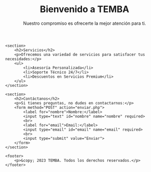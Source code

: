 <!DOCTYPE html>
<html lang="es">
<head>
    <meta charset="UTF-8">
    <meta name="viewport" content="width=device-width, initial-scale=1.0">
    <meta name="description" content="Bienvenido a TEMBA, donde nos comprometemos a ofrecer la mejor atención.">
    <title>Mi Página Gratis</title>
    <link rel="stylesheet" href="style.css">
</head>
<body>
    <header>
        <h1>Bienvenido a TEMBA </h1>
        <p>Nuestro compromiso es ofrecerte la mejor atención para ti.</p>
    </header>

    <section>
        <h2>Servicios</h2>
        <p>Ofrecemos una variedad de servicios para satisfacer tus necesidades:</p>
        <ul>
            <li>Asesoría Personalizada</li>
            <li>Soporte Técnico 24/7</li>
            <li>Descuentos en Servicios Premium</li>
        </ul>
    </section>

    <section>
        <h2>Contáctanos</h2>
        <p>Si tienes preguntas, no dudes en contactarnos:</p>
        <form method="POST" action="enviar.php">
            <label for="nombre">Nombre:</label>
            <input type="text" id="nombre" name="nombre" required>
            <br>
            <label for="email">Email:</label>
            <input type="email" id="email" name="email" required>
            <br>
            <input type="submit" value="Enviar">
        </form>
    </section>

    <footer>
        <p>&copy; 2023 TEMBA. Todos los derechos reservados.</p>
    </footer>
</body>
</html>
